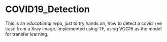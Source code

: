 # COVID19_Detection
This is an *educational* repo, just to try hands on, how to detect a covid +ve case from a Xray image. Implemented using TF, using VGG16 as the model for transfer learning. 
